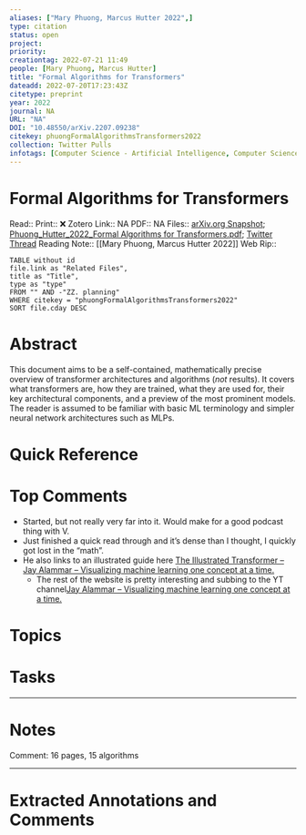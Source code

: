 ```yaml
---
aliases: ["Mary Phuong, Marcus Hutter 2022",]
type: citation
status: open
project: 
priority: 
creationtag: 2022-07-21 11:49
people: [Mary Phuong, Marcus Hutter]
title: "Formal Algorithms for Transformers"
dateadd: 2022-07-20T17:23:43Z
citetype: preprint
year: 2022
journal: NA
URL: "NA"
DOI: "10.48550/arXiv.2207.09238"
citekey: phuongFormalAlgorithmsTransformers2022
collection: Twitter Pulls
infotags: [Computer Science - Artificial Intelligence, Computer Science - Computation and Language, Computer Science - Machine Learning, Computer Science - Neural and Evolutionary Computing]
---
```


# Formal Algorithms for Transformers
Read:: 
Print::  ❌
Zotero Link:: NA
PDF:: NA
Files:: [arXiv.org Snapshot](file:///home/michaelt/Insync/m@tarlton.info/Google%20Drive/06.%20Zotero/storage/VFB7MPNN/2207.html); [Phuong_Hutter_2022_Formal Algorithms for Transformers.pdf](file:///home/michaelt/Insync/m@tarlton.info/Google%20Drive/06.%20Zotero/storage/KS43A3BM/Phuong_Hutter_2022_Formal%20Algorithms%20for%20Transformers.pdf); [Twitter Thread](file://)
Reading Note:: [[Mary Phuong, Marcus Hutter 2022]]
Web Rip:: 

```dataview
TABLE without id
file.link as "Related Files",
title as "Title",
type as "type"
FROM "" AND -"ZZ. planning"
WHERE citekey = "phuongFormalAlgorithmsTransformers2022" 
SORT file.cday DESC
```

# Abstract
This document aims to be a self-contained, mathematically precise overview of transformer architectures and algorithms (*not* results). It covers what transformers are, how they are trained, what they are used for, their key architectural components, and a preview of the most prominent models. The reader is assumed to be familiar with basic ML terminology and simpler neural network architectures such as MLPs.

# Quick Reference


# Top Comments

- Started, but not really very far into it. Would make for a good podcast thing with V.
- Just finished a quick read through and it’s dense than I thought, I quickly got lost in the “math”.
- He also links to an illustrated guide here [The Illustrated Transformer – Jay Alammar – Visualizing machine learning one concept at a time.](https://jalammar.github.io/illustrated-transformer/)
	- The rest of the website  is pretty interesting and subbing to the YT channel[Jay Alammar – Visualizing machine learning one concept at a time.](https://jalammar.github.io) 


# Topics


# Tasks


----
# Notes
Comment: 16 pages, 15 algorithms

----
# Extracted Annotations and Comments